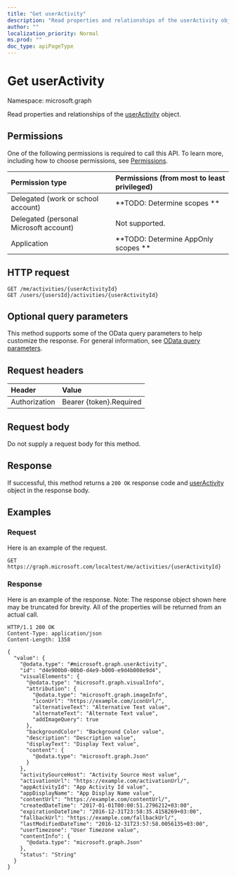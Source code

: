 ```yaml
---
title: "Get userActivity"
description: "Read properties and relationships of the userActivity object."
author: ""
localization_priority: Normal
ms.prod: ""
doc_type: apiPageType
---
```


# Get userActivity

Namespace: microsoft.graph

Read properties and relationships of the [userActivity](../resources/useractivity.md) object.

## Permissions
One of the following permissions is required to call this API. To learn more, including how to choose permissions, see [Permissions](/concepts/permissions-reference.md).

|Permission type|Permissions (from most to least privileged)|
|:---|:---|
|Delegated (work or school account)|**TODO: Determine scopes **|
|Delegated (personal Microsoft account)|Not supported.|
|Application|**TODO: Determine AppOnly scopes **|

## HTTP request
<!-- {
  "blockType": "ignored"
}
-->
``` http
GET /me/activities/{userActivityId}
GET /users/{usersId}/activities/{userActivityId}
```

## Optional query parameters
This method supports some of the OData query parameters to help customize the response. For general information, see [OData query parameters](/graph/query-parameters).

## Request headers
|Header|Value|
|:---|:---|
|Authorization|Bearer {token}.Required|

## Request body
Do not supply a request body for this method.

## Response
If successful, this method returns a `200 OK` response code and [userActivity](../resources/useractivity.md) object in the response body.

## Examples

### Request
Here is an example of the request.
<!-- {
  "blockType": "request",
  "name": "get_useractivity"
}
-->
``` http
GET https://graph.microsoft.com/localtest/me/activities/{userActivityId}
```

### Response
Here is an example of the response. Note: The response object shown here may be truncated for brevity. All of the properties will be returned from an actual call.
<!-- {
  "blockType": "response",
  "truncated": true,
  "@odata.type": "microsoft.graph.userActivity"
}
-->
``` http
HTTP/1.1 200 OK
Content-Type: application/json
Content-Length: 1358

{
  "value": {
    "@odata.type": "#microsoft.graph.userActivity",
    "id": "d4e900b0-00b0-d4e9-b000-e9d4b000e9d4",
    "visualElements": {
      "@odata.type": "microsoft.graph.visualInfo",
      "attribution": {
        "@odata.type": "microsoft.graph.imageInfo",
        "iconUrl": "https://example.com/iconUrl/",
        "alternativeText": "Alternative Text value",
        "alternateText": "Alternate Text value",
        "addImageQuery": true
      },
      "backgroundColor": "Background Color value",
      "description": "Description value",
      "displayText": "Display Text value",
      "content": {
        "@odata.type": "microsoft.graph.Json"
      }
    },
    "activitySourceHost": "Activity Source Host value",
    "activationUrl": "https://example.com/activationUrl/",
    "appActivityId": "App Activity Id value",
    "appDisplayName": "App Display Name value",
    "contentUrl": "https://example.com/contentUrl/",
    "createdDateTime": "2017-01-01T00:00:51.2796212+03:00",
    "expirationDateTime": "2016-12-31T23:58:35.4158269+03:00",
    "fallbackUrl": "https://example.com/fallbackUrl/",
    "lastModifiedDateTime": "2016-12-31T23:57:58.0056135+03:00",
    "userTimezone": "User Timezone value",
    "contentInfo": {
      "@odata.type": "microsoft.graph.Json"
    },
    "status": "String"
  }
}
```


